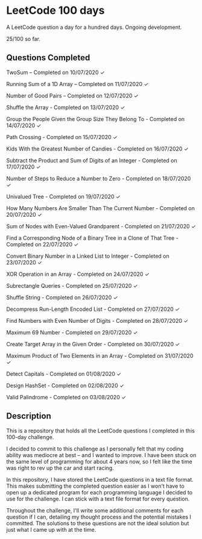 # LeetCode 100 days

A LeetCode question a day for a hundred days. Ongoing development. 

25/100 so far.

## Questions Completed

TwoSum – Completed on 10/07/2020 ✓

Running Sum of a 1D Array  – Completed on 11/07/2020 ✓

Number of Good Pairs – Completed on 12/07/2020 ✓

Shuffle the Array - Completed on 13/07/2020 ✓

Group the People Given the Group Size They Belong To - Completed on 14/07/2020 ✓

Path Crossing - Completed on 15/07/2020 ✓

Kids With the Greatest Number of Candies - Completed on 16/07/2020 ✓

Subtract the Product and Sum of Digits of an Integer - Completed on 17/07/2020 ✓

Number of Steps to Reduce a Number to Zero - Completed on 18/07/2020 ✓

Univalued Tree - Completed on 19/07/2020 ✓

How Many Numbers Are Smaller Than The Current Number - Completed on 20/07/2020 ✓

Sum of Nodes with Even-Valued Grandparent - Completed on 21/07/2020 ✓

Find a Corresponding Node of a Binary Tree in a Clone of That Tree - Completed on 22/07/2020 ✓

Convert Binary Number in a Linked List to Integer - Completed on 23/07/2020 ✓

XOR Operation in an Array - Completed on 24/07/2020 ✓

Subrectangle Queries - Completed on 25/07/2020 ✓

Shuffle String - Completed on 26/07/2020 ✓

Decompress Run-Length Encoded List - Completed on 27/07/2020 ✓

Find Numbers with Even Number of Digits - Completed on 28/07/2020 ✓

Maximum 69 Number - Completed on 29/07/2020 ✓

Create Target Array in the Given Order - Completed on 30/07/2020 ✓

Maximum Product of Two Elements in an Array - Completed on 31/07/2020 ✓

Detect Capitals - Completed on 01/08/2020 ✓

Design HashSet - Completed on 02/08/2020 ✓

Valid Palindrome - Completed on 03/08/2020 ✓

## Description

This is a repository that holds all the LeetCode questions I completed in this 100-day challenge.

I decided to commit to this challenge as I personally felt that my coding ability was mediocre at best – and I wanted to improve. I have been stuck on the same level of programming for about 4 years now, so I felt like the time was right to rev up the car and start racing. 

In this repository, I have stored the LeetCode questions in a text file format. This makes submitting the completed question easier as I won't have to open up a dedicated program for each programming language I decided to use for the challenge. I can stick with a text file format for every question. 

Throughout the challenge, I'll write some additional comments for each question if I can, detailing my thought process and the potential mistakes I committed. The solutions to these questions are not the ideal solution but just what I came up with at the time. 

